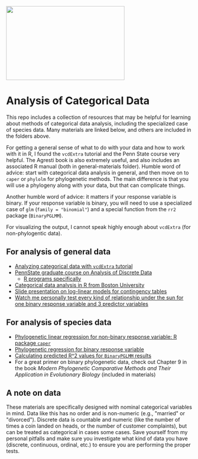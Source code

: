 <img src="https://i1.wp.com/www.sammichespsychmeds.com/wp-content/uploads/2014/09/data-analysis-meme.jpg" width="320" height="200" />

# Analysis of Categorical Data

This repo includes a collection of resources that may be helpful for learning about methods of categorical data analysis, including the specialized case of species data. Many materials are linked below, and others are included in the folders above.

For getting a general sense of what to do with your data and how to work with it in R, I found the `vcdExtra` tutorial and the Penn State course very helpful. The Agresti book is also extremely useful, and also includes an associated R manual (both in general-materials folder). Humble word of advice: start with categorical data analysis in general, and then move on to `caper` or `phylolm` for phylogenetic methods. The main difference is that you will use a phylogeny along with your data, but that can complicate things.

Another humble word of advice: it matters if your response variable is binary. If your response variable is binary, you will need to use a specialized case of `glm` (`family = "binomial"`) and a special function from the `rr2` package (`BinaryPGLMM`).

For visualizing the output, I cannot speak highly enough about `vcdExtra` (for non-phylogentic data).

## For analysis of general data

+ [Analyzing categorical data with `vcdExtra` tutorial](https://www.datavis.ca/courses/VCD/vcd-tutorial.pdf)
+ [PennState graduate course on Analysis of Discrete Data](https://online.stat.psu.edu/stat504/lesson/welcome-stat-504)
  - [R programs specifically](https://online.stat.psu.edu/stat504/lesson/r-programs)
+ [Categorical data analysis in R from Boston University](https://sphweb.bumc.bu.edu/otlt/MPH-Modules/BS/R/R6_CategoricalDataAnalysis/index.html)
+ [Slide presentation on log-linear models for contingency tables](https://education.illinois.edu/docs/default-source/carolyn-anderson/edpsy589/lectures/6-loglinear/6_loglinear_models_beamer-online.pdf)
+ [Watch me personally test every kind of relationship under the sun for one binary response variable and 3 predictor variables](https://ledelaney.org/projects/whitepapers/trait-association-model-fitting.html)

## For analysis of species data

+ [Phylogenetic linear regression for non-binary response variable: R package `caper`](https://cran.r-project.org/web/packages/caper/vignettes/caper.pdf)
+ [Phylogenetic regression for binary response variable](https://leanpub.com/correlateddata/read#leanpub-auto-phylogenetic-regression-for-binary-data)
+ [Calculating predicted R^2 values for `BinaryPGLMM` results](https://github.com/arives/rr2)
+ For a great primer on binary phylogenetic data, check out Chapter 9 in the book _Modern Phylogenetic Comparative Methods and Their Application in Evolutionary Biology_ (included in materials)

## A note on data 

These materials are specifically designed with nominal categorical variables in mind. Data like this has no order and is non-numeric (e.g., "married" or "divorced"). Discrete data is countable and numeric (like the number of times a coin landed on heads, or the number of customer complaints), but can be treated as categorical in cases some cases. Save yourself from my personal pitfalls and make sure you investigate what kind of data you have (discrete, continuous, ordinal, etc.) to ensure you are performing the proper tests.
